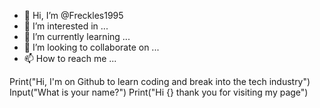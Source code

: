 - 👋 Hi, I’m @Freckles1995
- 👀 I’m interested in ...
- 🌱 I’m currently learning ...
- 💞️ I’m looking to collaborate on ...
- 📫 How to reach me ...

<!---
Freckles1995/Freckles1995 is a ✨ special ✨ repository because its `README.md` (this file) appears on your GitHub profile.
You can click the Preview link to take a look at your changes.
--->

Print("Hi, I'm on Github to learn coding and break into the tech industry")
Input("What is your name?")
Print("Hi {} thank you for visiting my page")
